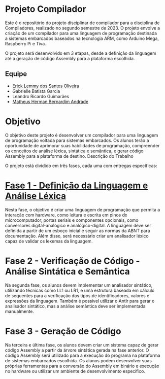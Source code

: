 # Projeto Compilador

Este é o repositório do projeto disciplinar de compilador para a disciplina de Compiladores, realizado no segundo semestre de 2023. O projeto envolve a criação de um compilador para uma linguagem de programação destinada a sistemas embarcados baseados na tecnologia ARM, como Arduino Mega, Raspberry Pi e Tiva.

O projeto será desenvolvido em 3 etapas, desde a definição da linguagem até a geração de código Assembly para a plataforma escolhida.

## Equipe

- [Erick Lemmy dos Santos Oliveira](https://github.com/eriklemy/Compilador)
- Gabrielle Batista Garcia
- Leandro Ricardo Guimarães 
- [Matheus Herman Bernardim Andrade](https://github.com/matheusherman/Projeto_Compilador#readme)

# Objetivo

O objetivo deste projeto é desenvolver um compilador para uma linguagem de programação voltada para sistemas embarcados. Os alunos terão a oportunidade de aprimorar suas habilidades de programação, compreender os conceitos de análise léxica, sintática e semântica, e gerar código Assembly para a plataforma de destino.
Descrição do Trabalho

O projeto está dividido em três fases, cada uma com entregas específicas:

# [Fase 1 - Definição da Linguagem e Análise Léxica](https://github.com/matheusherman/Projeto_Compilador/tree/Fase-1) 

Nesta fase, o objetivo é criar uma linguagem de programação que permita a interação com hardware, como leitura e escrita em pinos do microcomputador, portas seriais e componentes opcionais, como conversores digital-analógico e analógico-digital. A linguagem deve ser definida a partir de um esboço inicial e seguir as normas da ABNT para documentação. Além disso, será necessário criar um analisador léxico capaz de validar os lexemas da linguagem.

# Fase 2 - Verificação de Código - Análise Sintática e Semântica

Na segunda fase, os alunos devem implementar um analisador sintático, utilizando técnicas como LL1 ou LR1, e uma estrutura baseada em cálculo de sequentes para a verificação dos tipos de identificadores, valores e expressões da linguagem. Também é possível utilizar o Antlr para gerar o analisador sintático, mas a análise semântica deve ser implementada manualmente.

# Fase 3 - Geração de Código

Na terceira e última fase, os alunos devem criar um sistema capaz de gerar código Assembly a partir da árvore sintática gerada na fase anterior. O código Assembly será utilizado para a execução do programa na plataforma de sistemas embarcados escolhida. Os alunos podem desenvolver suas próprias ferramentas para a conversão do Assembly em binário e execução no hardware ou utilizar um ambiente de desenvolvimento específico.
